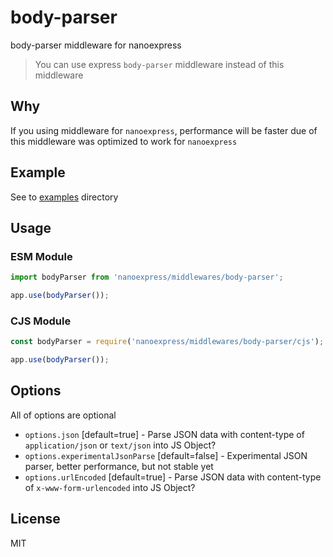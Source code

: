 # body-parser

body-parser middleware for nanoexpress

> You can use express `body-parser` middleware instead of this middleware

## Why

If you using middleware for `nanoexpress`, performance will be faster due of this middleware was optimized to work for `nanoexpress`

## Example

See to [examples](https://github.com/nanoexpress/middlewares/tree/master/body-parser/examples) directory

## Usage

### ESM Module

```js
import bodyParser from 'nanoexpress/middlewares/body-parser';

app.use(bodyParser());
```

### CJS Module

```js
const bodyParser = require('nanoexpress/middlewares/body-parser/cjs');

app.use(bodyParser());
```

## Options

All of options are optional

- `options.json` [default=true] - Parse JSON data with content-type of `application/json` or `text/json` into JS Object?
- `options.experimentalJsonParse` [default=false] - Experimental JSON parser, better performance, but not stable yet
- `options.urlEncoded` [default=true] - Parse JSON data with content-type of `x-www-form-urlencoded` into JS Object?

## License

MIT
